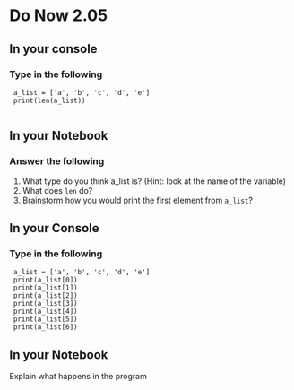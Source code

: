 # Do Now 2.05

## In your console
### Type in the following

```
 a_list = ['a', 'b', 'c', 'd', 'e']
 print(len(a_list))
 
```


## In your Notebook
### Answer the following
1. What type do you think a_list is? (Hint: look at the name of the variable)
2. What does `len` do? 
3. Brainstorm how you would print the first element from `a_list`?

## In your Console
### Type in the following


```
 a_list = ['a', 'b', 'c', 'd', 'e']
 print(a_list[0])
 print(a_list[1])
 print(a_list[2])
 print(a_list[3])
 print(a_list[4])
 print(a_list[5])
 print(a_list[6])
```
## In your Notebook
Explain what happens in the program
